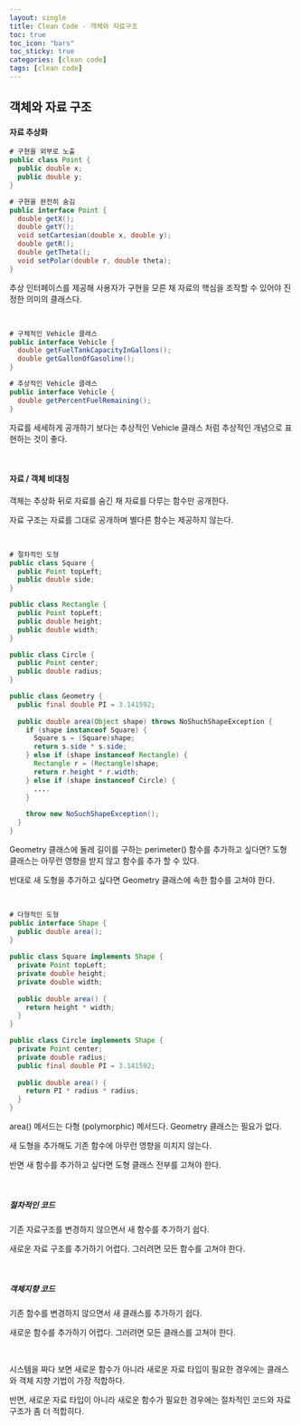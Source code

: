 ```yaml
---
layout: single
title: Clean Code - 객체와 자료구조
toc: true
toc_icon: "bars"
toc_sticky: true
categories: [clean code]
tags: [clean code]
---
```




## 객체와 자료 구조

#### 자료 추상화

```java
# 구현을 외부로 노출
public class Point {
  public double x;
  public double y;
}

# 구현을 완전히 숨김
public interface Point {
  double getX();
  double getY();
  void setCartesian(double x, double y);
  double getR();
  double getTheta();
  void setPolar(double r, double theta);
}
```

추상 인터페이스를 제공해 사용자가 구현을 모른 채 자료의 핵심을 조작할 수 있어야 진정한 의미의 클래스다.

<br/>

```java
# 구체적인 Vehicle 클래스
public interface Vehicle {
  double getFuelTankCapacityInGallons();
  double getGallonOfGasoline();
}

# 추상적인 Vehicle 클래스
public interface Vehicle {
  double getPercentFuelRemaining();
}
```

자료를 세세하게 공개하기 보다는 추상적인 Vehicle 클래스 처럼 추상적인 개념으로 표현하는 것이 좋다.

<br/>

#### 자료 / 객체 비대칭

객체는 추상화 뒤로 자료를 숨긴 채 자료를 다루는 함수만 공개한다.

자료 구조는 자료를 그대로 공개하며 별다른 함수는 제공하지 않는다.

<br/>

```java
# 절차적인 도형
public class Square {
  public Point topLeft;
  public double side;
}  

public class Rectangle {
  public Point topLeft;
  public double height;
  public double width;
}

public class Circle {
  public Point center;
  public double radius;
}

public class Geometry {
  public final double PI = 3.141592;
  
  public double area(Object shape) throws NoShuchShapeException {
    if (shape instanceof Square) {
      Square s = (Square)shape;
      return s.side * s.side;
    } else if (shape instanceof Rectangle) {
      Rectangle r = (Rectangle)shape;
      return r.height * r.width;
    } else if (shape instanceof Circle) {
      ....
    }
    
    throw new NoSuchShapeException();
  }
}
```

Geometry 클래스에 둘레 길이를 구하는 perimeter() 함수를 추가하고 싶다면? 도형 클래스는 아무런 영향을 받지 않고 함수를 추가 할 수 있다.

반대로 새 도형을 추가하고 싶다면 Geometry 클래스에 속한 함수를 고쳐야 한다.

<br/>

```java
# 다형적인 도형
public interface Shape {
  public double area();
}  
  
public class Square implements Shape {
  private Point topLeft;
  private double height;
  private double width;
  
  public double area() {
    return height * width;
  }
}  

public class Circle implements Shape {
  private Point center;
  private double radius;
  public final double PI = 3.141592;
  
  public double area() {
    return PI * radius * radius;
  }
}
```

area() 메서드는 다형 (polymorphic) 메서드다. Geometry 클래스는 필요가 없다.

새 도형을 추가해도 기존 함수에 아무런 영향을 미치지 않는다.

반면 새 함수를 추가하고 싶다면 도형 클래스 전부를 고쳐야 한다.

<br/>

##### 절차적인 코드

기존 자료구조를 변경하지 않으면서 새 함수를 추가하기 쉽다.

새로운 자료 구조를 추가하기 어렵다. 그러려면 모든 함수를 고쳐야 한다.

<br/>

##### 객체지향 코드

기존 함수를 변경하지 않으면서 새 클래스를 추가하기 쉽다.

새로운 함수를 추가하기 어렵다. 그러려면 모든 클래스를 고쳐야 한다.

<br/>

시스템을 짜다 보면 새로운 함수가 아니라 새로운 자료 타입이 필요한 경우에는 클래스와 객체 지향 기법이 가장 적합하다.

반면, 새로운 자료 타입이 아니라 새로운 함수가 필요한 경우에는 절차적인 코드와 자료 구조가 좀 더 적합히다.























